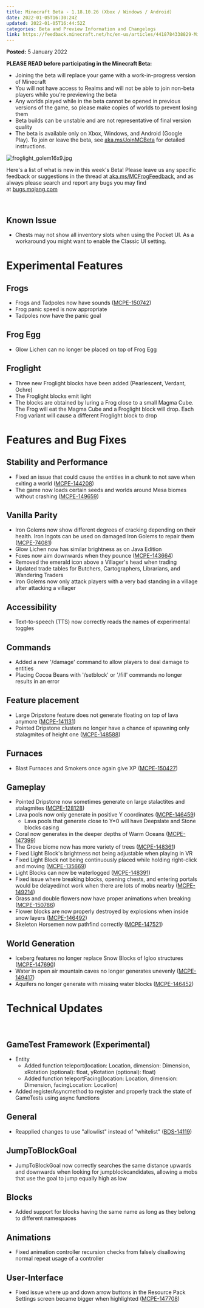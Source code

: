 ```yaml
---
title: Minecraft Beta - 1.18.10.26 (Xbox / Windows / Android)
date: 2022-01-05T16:30:24Z
updated: 2022-01-05T16:44:52Z
categories: Beta and Preview Information and Changelogs
link: https://feedback.minecraft.net/hc/en-us/articles/4418784338829-Minecraft-Beta-1-18-10-26-Xbox-Windows-Android-
---
```


**Posted:** 5 January 2022

**PLEASE READ before participating in the Minecraft Beta:**

-   Joining the beta will replace your game with a work-in-progress version of Minecraft
-   You will not have access to Realms and will not be able to join non-beta players while you\'re previewing the beta
-   Any worlds played while in the beta cannot be opened in previous versions of the game, so please make copies of worlds to prevent losing them
-   Beta builds can be unstable and are not representative of final version quality
-   The beta is available only on Xbox, Windows, and Android (Google Play). To join or leave the beta, see [aka.ms/JoinMCBeta](https://aka.ms/JoinMCBeta) for detailed instructions.

![froglight_golem16x9.jpg](https://feedback.minecraft.net/hc/article_attachments/4418776425741/froglight_golem16x9.jpg)

Here\'s a list of what is new in this week\'s Beta! Please leave us any specific feedback or suggestions in the thread at [aka.ms/MCFrogFeedback](https://aka.ms/MCFrogFeedback), and as always please search and report any bugs you may find at [bugs.mojang.com](http://bugs.mojang.com/)

 

## **Known Issue**

-   Chests may not show all inventory slots when using the Pocket UI. As a workaround you might want to enable the Classic UI setting.

# **Experimental Features**

## **Frogs**

-   Frogs and Tadpoles now have sounds ([MCPE-150742](https://bugs.mojang.com/browse/MCPE-150742))
-   Frog panic speed is now appropriate
-   Tadpoles now have the panic goal

## **Frog Egg**

-   Glow Lichen can no longer be placed on top of Frog Egg

## **Froglight**

-   Three new Froglight blocks have been added (Pearlescent, Verdant, Ochre)
-   The Froglight blocks emit light
-   The blocks are obtained by luring a Frog close to a small Magma Cube. The Frog will eat the Magma Cube and a Froglight block will drop. Each Frog variant will cause a different Froglight block to drop

# **Features and Bug Fixes**

## **Stability and Performance**

-   Fixed an issue that could cause the entities in a chunk to not save when exiting a world ([MCPE-144208](https://bugs.mojang.com/browse/MCPE-144208))
-   The game now loads certain seeds and worlds around Mesa biomes without crashing ([MCPE-149659](https://bugs.mojang.com/browse/MCPE-149659))

## **Vanilla Parity**

-   Iron Golems now show different degrees of cracking depending on their health. Iron Ingots can be used on damaged Iron Golems to repair them ([MCPE-74081](https://bugs.mojang.com/browse/MCPE-74081))
-   Glow Lichen now has similar brightness as on Java Edition
-   Foxes now aim downwards when they pounce ([MCPE-143664](https://bugs.mojang.com/browse/MCPE-143664))
-   Removed the emerald icon above a Villager\'s head when trading
-   Updated trade tables for Butchers, Cartographers, Librarians, and Wandering Traders
-   Iron Golems now only attack players with a very bad standing in a village after attacking a villager

## **Accessibility**

-   Text-to-speech (TTS) now correctly reads the names of experimental toggles

## **Commands**

-   Added a new \'/damage\' command to allow players to deal damage to entities
-   Placing Cocoa Beans with \'/setblock\' or \'/fill\' commands no longer results in an error

## **Feature placement**

-   Large Dripstone feature does not generate floating on top of lava anymore ([MCPE-141131](https://bugs.mojang.com/browse/MCPE-141131))
-   Pointed Dripstone clusters no longer have a chance of spawning only stalagmites of height one ([MCPE-148588](https://bugs.mojang.com/browse/MCPE-148588))

## **Furnaces**

-   Blast Furnaces and Smokers once again give XP ([MCPE-150427](https://bugs.mojang.com/browse/MCPE-150427))

## **Gameplay**

-   Pointed Dripstone now sometimes generate on large stalactites and stalagmites ([MCPE-128128](https://bugs.mojang.com/browse/MCPE-128128))
-   Lava pools now only generate in positive Y coordinates ([MCPE-146459](https://bugs.mojang.com/browse/MCPE-146459))
    -   Lava pools that generate close to Y=0 will have Deepslate and Stone blocks casing
-   Coral now generates in the deeper depths of Warm Oceans ([MCPE-147399](https://bugs.mojang.com/browse/MCPE-147399))
-   The Grove biome now has more variety of trees ([MCPE-148361](https://bugs.mojang.com/browse/MCPE-148361))
-   Fixed Light Block\'s brightness not being adjustable when playing in VR
-   Fixed Light Block not being continuously placed while holding right-click and moving ([MCPE-135669](https://bugs.mojang.com/browse/MCPE-135669))
-   Light Blocks can now be waterlogged ([MCPE-148391](https://bugs.mojang.com/browse/MCPE-148391))
-   Fixed issue where breaking blocks, opening chests, and entering portals would be delayed/not work when there are lots of mobs nearby ([MCPE-149214](https://bugs.mojang.com/browse/MCPE-149214))
-   Grass and double flowers now have proper animations when breaking ([MCPE-150786](https://bugs.mojang.com/browse/MCPE-150786))
-   Flower blocks are now properly destroyed by explosions when inside snow layers ([MCPE-146492](https://bugs.mojang.com/browse/MCPE-146492))
-   Skeleton Horsemen now pathfind correctly ([MCPE-147521](https://bugs.mojang.com/browse/MCPE-147521))

## **World Generation**

-   Iceberg features no longer replace Snow Blocks of Igloo structures ([MCPE-147690](https://bugs.mojang.com/browse/MCPE-147690))
-   Water in open air mountain caves no longer generates unevenly ([MCPE-149417](https://bugs.mojang.com/browse/MCPE-149417))
-   Aquifers no longer generate with missing water blocks ([MCPE-146452](https://bugs.mojang.com/browse/MCPE-146452))

# **Technical Updates**

 

## **GameTest Framework (Experimental)**

-   Entity
    -   Added function teleport(location: Location, dimension: Dimension, xRotation (optional): float, yRotation (optional): float)
    -   Added function teleportFacing(location: Location, dimension: Dimension, facingLocation: Location)
-   Added registerAsyncmethod to register and properly track the state of GameTests using async functions

## **General**

-   Reapplied changes to use \"allowlist\" instead of \"whitelist\" ([BDS-14119](https://bugs.mojang.com/browse/BDS-14119))

## **JumpToBlockGoal**

-   JumpToBlockGoal now correctly searches the same distance upwards and downwards when looking for jumpblockcandidates, allowing a mobs that use the goal to jump equally high as low

## **Blocks**

-   Added support for blocks having the same name as long as they belong to different namespaces

## **Animations**

-   Fixed animation controller recursion checks from falsely disallowing normal repeat usage of a controller

## **User-Interface**

-   Fixed issue where up and down arrow buttons in the Resource Pack Settings screen became bigger when highlighted ([MCPE-147708](https://bugs.mojang.com/browse/MCPE-147708))
